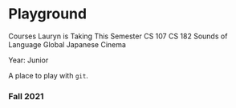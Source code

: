 # Playground

Courses Lauryn is Taking This Semester
CS 107
CS 182
Sounds of Language
Global Japanese Cinema

Year: Junior

A place to play with `git`.

### Fall 2021
